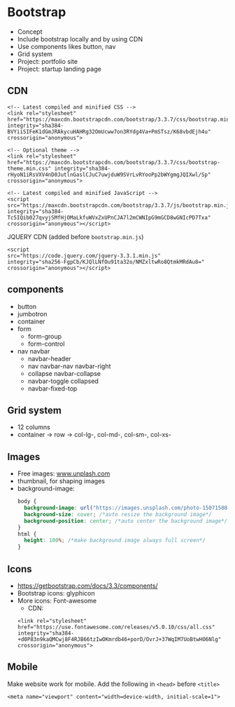 # Bootstrap
* Concept
* Include bootstrap locally and by using CDN
* Use components likes button, nav
* Grid system
* Project: portfolio site
* Project: startup landing page

## CDN
```
<!-- Latest compiled and minified CSS -->
<link rel="stylesheet" href="https://maxcdn.bootstrapcdn.com/bootstrap/3.3.7/css/bootstrap.min.css" integrity="sha384-BVYiiSIFeK1dGmJRAkycuHAHRg32OmUcww7on3RYdg4Va+PmSTsz/K68vbdEjh4u" crossorigin="anonymous">

<!-- Optional theme -->
<link rel="stylesheet" href="https://maxcdn.bootstrapcdn.com/bootstrap/3.3.7/css/bootstrap-theme.min.css" integrity="sha384-rHyoN1iRsVXV4nD0JutlnGaslCJuC7uwjduW9SVrLvRYooPp2bWYgmgJQIXwl/Sp" crossorigin="anonymous">

<!-- Latest compiled and minified JavaScript -->
<script src="https://maxcdn.bootstrapcdn.com/bootstrap/3.3.7/js/bootstrap.min.js" integrity="sha384-Tc5IQib027qvyjSMfHjOMaLkfuWVxZxUPnCJA7l2mCWNIpG9mGCD8wGNIcPD7Txa" crossorigin="anonymous"></script>
```

JQUERY CDN (added before `bootstrap.min.js`)
```
<script
src="https://code.jquery.com/jquery-3.3.1.min.js"
integrity="sha256-FgpCb/KJQlLNfOu91ta32o/NMZxltwRo8QtmkMRdAu8="
crossorigin="anonymous"></script>
```

## components
* button
* jumbotron
* container
* form
  * form-group
  * form-control
* nav navbar
  * navbar-header
  * nav navbar-nav navbar-right
  * collapse navbar-collapse
  * navbar-toggle collapsed
  * navbar-fixed-top

## Grid system
* 12 columns
* container -> row -> col-lg-, col-md-, col-sm-, col-xs-

## Images
* Free images: www.unplash.com
* thumbnail, for shaping images
* background-image:
  ```css
  body {
    background-image: url("https://images.unsplash.com/photo-1507150823660-eed1895c23c7?ixlib=rb-0.3.5&ixid=eyJhcHBfaWQiOjEyMDd9&s=016b833109416ed8f1d16c6baf887b25&auto=format&fit=crop&w=1050&q=80");
    background-size: cover; /*auto resize the background image*/
    background-position: center; /*auto center the background image*/
  }
  html {
    height: 100%; /*make background image always full screen*/
  }
  ```

## Icons
* https://getbootstrap.com/docs/3.3/components/
* Bootstrap icons: glyphicon
* More icons: Font-awesome
  * CDN:
  ```
  <link rel="stylesheet" href="https://use.fontawesome.com/releases/v5.0.10/css/all.css" integrity="sha384-+d0P83n9kaQMCwj8F4RJB66tzIwOKmrdb46+porD/OvrJ+37WqIM7UoBtwHO6Nlg" crossorigin="anonymous">
  ```

## Mobile
Make website work for mobile. Add the following in `<head>` before `<title>`
```
<meta name="viewport" content="width=device-width, initial-scale=1">
```
